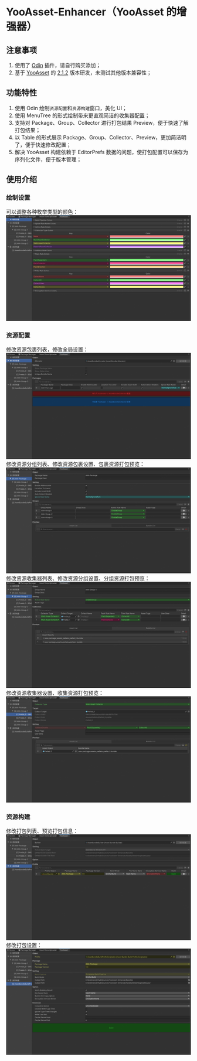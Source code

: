 # YooAsset-Enhancer（YooAsset 的增强器）

## 注意事项
1. 使用了 [Odin](https://assetstore.unity.com/packages/tools/utilities/odin-inspector-and-serializer-89041) 插件，请自行购买添加；
2. 基于 [YooAsset](https://www.yooasset.com/) 的 [2.1.2](https://github.com/tuyoogame/YooAsset/releases/tag/2.1.2) 版本研发，未测试其他版本兼容性；

## 功能特性
1. 使用 Odin 绘制`资源配置`和`资源构建`窗口，美化 UI；
2. 使用 MenuTree 的形式绘制带来更直观简洁的收集器配置；
2. 支持对 Package、Group、Collector 进行打包结果 Preview，便于快速了解打包结果；
3. 以 Table 的形式展示 Package、Group、Collector、Preview，更加简洁明了，便于快速修改配置；
4. 解决 YooAsset 构建依赖于 EditorPrefs 数据的问题，使打包配置可以保存为序列化文件，便于版本管理；

## 使用介绍
### 绘制设置
可以调整各种枚举类型的颜色：
![绘制设置.png](Packages/com.dustman.yooasset.enhancer/Documentation~/绘制设置.png)

### 资源配置
修改资源包裹列表，修改全局设置：
![资源配置.png](Packages/com.dustman.yooasset.enhancer/Documentation~/资源配置.png)
修改资源分组列表、修改资源包裹设置、包裹资源打包预览：
![包裹配置.png](Packages/com.dustman.yooasset.enhancer/Documentation~/包裹配置.png)
修改资源收集器列表、修改资源分组设置、分组资源打包预览：
![分组配置.png](Packages/com.dustman.yooasset.enhancer/Documentation~/分组配置.png)
修改资源收集器设置、收集资源打包预览：
![收集器配置.png](Packages/com.dustman.yooasset.enhancer/Documentation~/收集器配置.png)

### 资源构建
修改打包列表、预览打包信息：
![资源构建.png](Packages/com.dustman.yooasset.enhancer/Documentation~/资源构建.png)
修改打包设置：
![构建配置.png](Packages/com.dustman.yooasset.enhancer/Documentation~/构建配置.png)